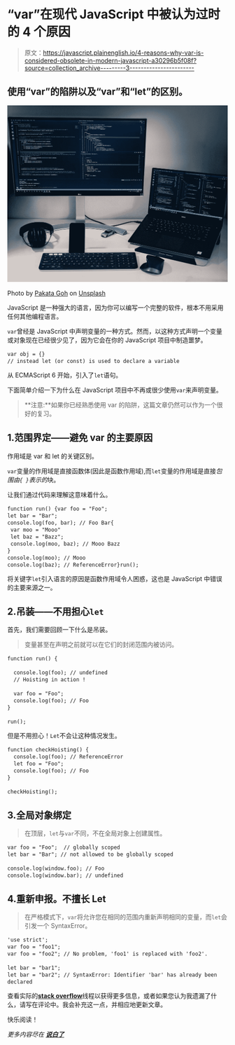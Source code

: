 # “var”在现代 JavaScript 中被认为过时的 4 个原因

> 原文：<https://javascript.plainenglish.io/4-reasons-why-var-is-considered-obsolete-in-modern-javascript-a30296b5f08f?source=collection_archive---------3----------------------->

## 使用“var”的陷阱以及“var”和“let”的区别。

![](img/d1587ac1afdc0d9353028b2738a4db93.png)

Photo by [Pakata Goh](https://unsplash.com/@pakata?utm_source=medium&utm_medium=referral) on [Unsplash](https://unsplash.com?utm_source=medium&utm_medium=referral)

JavaScript 是一种强大的语言，因为你可以编写一个完整的软件，根本不用采用任何其他编程语言。

`var`曾经是 JavaScript 中声明变量的一种方式。然而，以这种方式声明一个变量或对象现在已经很少见了，因为它会在你的 JavaScript 项目中制造噩梦。

```
var obj = {} 
// instead let (or const) is used to declare a variable 
```

从 ECMAScript 6 开始，引入了`let`语句。

下面简单介绍一下为什么在 JavaScript 项目中不再或很少使用`var`来声明变量。

> **注意:**如果你已经熟悉使用 var 的陷阱，这篇文章仍然可以作为一个很好的复习。

## 1.范围界定——避免 var 的主要原因

作用域是 var 和 let 的关键区别。

`var`变量的作用域是直接函数体(因此是函数作用域),而`let`变量的作用域是直接*包围由`{ }`表示的*块。

让我们通过代码来理解这意味着什么。

```
function run() {var foo = "Foo";
let bar = "Bar";
console.log(foo, bar); // Foo Bar{
 var moo = "Mooo"
 let baz = "Bazz";
 console.log(moo, baz); // Mooo Bazz
}
console.log(moo); // Mooo
console.log(baz); // ReferenceError}run();
```

将关键字`let`引入语言的原因是函数作用域令人困惑，这也是 JavaScript 中错误的主要来源之一。

## 2.吊装——不用担心`let`

首先，我们需要回顾一下什么是吊装。

> 变量甚至在声明之前就可以在它们的封闭范围内被访问。

```
function run() {

  console.log(foo); // undefined 
  // Hoisting in action !

  var foo = "Foo";
  console.log(foo); // Foo
}

run();
```

但是不用担心！`Let`不会让这种情况发生。

```
function checkHoisting() {
  console.log(foo); // ReferenceError
  let foo = "Foo";
  console.log(foo); // Foo
}

checkHoisting();
```

## 3.全局对象绑定

> 在顶层，`let`与`var`不同，不在全局对象上创建属性。

```
var foo = "Foo";  // globally scoped
let bar = "Bar"; // not allowed to be globally scoped

console.log(window.foo); // Foo
console.log(window.bar); // undefined
```

## 4.重新申报。不擅长 Let

> 在严格模式下，`var`将允许您在相同的范围内重新声明相同的变量，而`let`会引发一个 SyntaxError。

```
'use strict';
var foo = "foo1";
var foo = "foo2"; // No problem, 'foo1' is replaced with 'foo2'.

let bar = "bar1"; 
let bar = "bar2"; // SyntaxError: Identifier 'bar' has already been declared
```

查看实际的[**stack overflow**](https://stackoverflow.com/questions/762011/whats-the-difference-between-using-let-and-var/11444416#11444416)线程以获得更多信息，或者如果您认为我遗漏了什么，请写在评论中。我会补充这一点，并相应地更新文章。

快乐阅读！

*更多内容尽在* [***说白了***](http://plainenglish.io/)